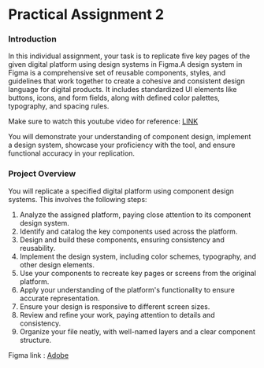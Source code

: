 # Practical Assignment 2
### Introduction
In this individual assignment, your task is to replicate five key pages of the given digital platform
using design systems in Figma.A design system in Figma is a comprehensive set of reusable components, styles, 
and guidelines that work together to create a cohesive and consistent design language for digital products. It
includes standardized UI elements like buttons, icons, and form fields, along with defined color palettes, typography, 
and spacing rules.


Make sure to watch this youtube video for reference: [LINK](https://youtu.be/_uva2dQPlV8)


You will demonstrate your understanding of component design, implement a design system,
showcase your proficiency with the tool, and ensure functional accuracy in your replication.


### Project Overview
You will replicate a specified digital platform using component design systems. This involves the
following steps:
1. Analyze the assigned platform, paying close attention to its component design system.
2. Identify and catalog the key components used across the platform.
3. Design and build these components, ensuring consistency and reusability.
4. Implement the design system, including color schemes, typography, and other design
elements.
5. Use your components to recreate key pages or screens from the original platform.
6. Apply your understanding of the platform's functionality to ensure accurate
representation.
7. Ensure your design is responsive to different screen sizes.
8. Review and refine your work, paying attention to details and consistency.
9. Organize your file neatly, with well-named layers and a clear component structure.

Figma link : [Adobe](https://www.figma.com/design/TyN6L1ku2QmYOTk7RRZEHj/PA2-ADOBE?node-id=0-1&t=6WxUETkvWtTo5CqE-1)
